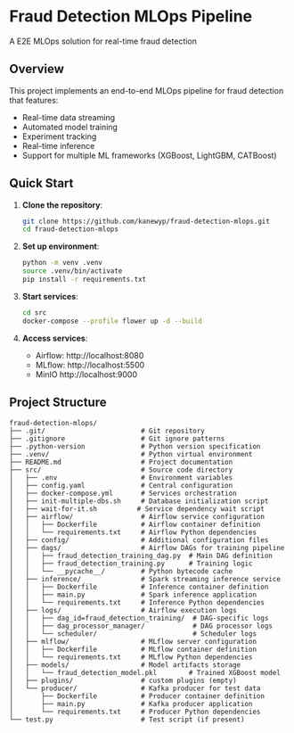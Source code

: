 # Fraud Detection MLOps Pipeline
A E2E MLOps solution for real-time fraud detection

## Overview

This project implements an end-to-end MLOps pipeline for fraud detection that features:
- Real-time data streaming
- Automated model training
- Experiment tracking
- Real-time inference
- Support for multiple ML frameworks (XGBoost, LightGBM, CATBoost)

## Quick Start

1. **Clone the repository**:
   ```bash
   git clone https://github.com/kanewyp/fraud-detection-mlops.git
   cd fraud-detection-mlops
   ```

2. **Set up environment**:
   ```bash
   python -m venv .venv
   source .venv/bin/activate
   pip install -r requirements.txt 
   ```

3. **Start services**:
   ```bash
   cd src
   docker-compose --profile flower up -d --build
   ```

4. **Access services**:
   - Airflow: http://localhost:8080
   - MLflow: http://localhost:5500
   - MinIO http://localhost:9000


## Project Structure

```
fraud-detection-mlops/
├── .git/                        # Git repository
├── .gitignore                   # Git ignore patterns
├── .python-version              # Python version specification
├── .venv/                       # Python virtual environment
├── README.md                    # Project documentation
├── src/                         # Source code directory
│   ├── .env                     # Environment variables
│   ├── config.yaml              # Central configuration
│   ├── docker-compose.yml       # Services orchestration
│   ├── init-multiple-dbs.sh     # Database initialization script
│   ├── wait-for-it.sh          # Service dependency wait script
│   ├── airflow/                 # Airflow service configuration
│   │   ├── Dockerfile           # Airflow container definition
│   │   └── requirements.txt     # Airflow Python dependencies
│   ├── config/                  # Additional configuration files
│   ├── dags/                    # Airflow DAGs for training pipeline
│   │   ├── fraud_detection_training_dag.py  # Main DAG definition
│   │   ├── fraud_detection_training.py      # Training logic
│   │   └── __pycache__/         # Python bytecode cache
│   ├── inference/               # Spark streaming inference service
│   │   ├── Dockerfile           # Inference container definition
│   │   ├── main.py              # Spark inference application
│   │   └── requirements.txt     # Inference Python dependencies
│   ├── logs/                    # Airflow execution logs
│   │   ├── dag_id=fraud_detection_training/  # DAG-specific logs
│   │   ├── dag_processor_manager/            # DAG processor logs
│   │   └── scheduler/                        # Scheduler logs
│   ├── mlflow/                  # MLflow server configuration
│   │   ├── Dockerfile           # MLflow container definition
│   │   └── requirements.txt     # MLflow Python dependencies
│   ├── models/                  # Model artifacts storage
│   │   └── fraud_detection_model.pkl        # Trained XGBoost model
│   ├── plugins/                 # custom plugins (empty)
│   └── producer/                # Kafka producer for test data
│       ├── Dockerfile           # Producer container definition
│       ├── main.py              # Kafka producer application
│       └── requirements.txt     # Producer Python dependencies
└── test.py                      # Test script (if present)
```
